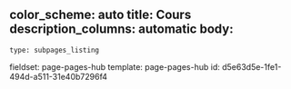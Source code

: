 color_scheme: auto
title: Cours
description_columns: automatic
body:
  -
    type: subpages_listing
fieldset: page-pages-hub
template: page-pages-hub
id: d5e63d5e-1fe1-494d-a511-31e40b7296f4
